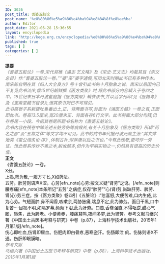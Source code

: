 ```yaml
---
ID: 3026
post_title: 耆婆五脏论
post_name: '%e8%80%86%e5%a9%86%e4%ba%94%e8%84%8f%e8%ae%ba'
author: Editor
post_date: 2021-05-28 15:36:55
layout: encyclopedia
link: 'http://kege.org.cn/encyclopedia/%e8%80%86%e5%a9%86%e4%ba%94%e8%84%8f%e8%ae%ba'
published: true
tags: [ ]
categories: [ ]
---
```

<div><strong>提要 </strong></div>
<div></div>
<div><span style="color: #808080;"><em>《耆婆五脏论》一卷,宋代郑樵《通志·艺文略》及《宋史·艺文志》均载其目《崇文总目》作:“耆婆五脏论一卷。”“婆”系“婆字通假,可知北宋时期此书已有多种传本。南宋陈自明在其《妇人大全良方》卷十曾引此书的十月胎象之说。南宋以后国内已不复见此书流传,惟15世纪朝鲜撰《医方类聚》时,将此书部分内容辑入于卷四之中。18世纪末日本丹波茞庭据《医方类聚》辑佚该书,并以活字刊印(见《医籍考》及《宝素堂藏书目录》),但其原书则已不可得见。</em></span></div>
<div></div>
<div><span style="color: #808080;"><em>此书原卷子系新疆吐鲁番出土,正、背两面书写,背面为《诸医方髓》一卷之首,正面即此书。卷高13.5厘米,宽20厘米正、背面各存6行文字。此书前面大部分均残,仍存卷尾一小段。今据其卷尾所题书名称为《耆婆五脏论》。</em></span></div>
<div></div>
<div><span style="color: #808080;"><em>此书内容在残卷中除论述五脏劳伤等病候外,有关十月胎象及《医方类聚》所辑“药名之部”及“五常之体”等文字均不可见。此书的成书年代据丹波元胤主张:“其文体殆类《雷公炮炙论·序》,体制古朴,似非唐以后之书也。”今有此残卷,更可作一旁证。惟此卷系传抄不善之本,脱讹颇多,但作为早期实物之一,仍然具有很高的历史价值。</em></span></div>
<div></div>
<div>
<div><strong>正文</strong></div>
</div>
<div></div>
<div>《耆婆五脏论》一卷。</div>
<div>
<div></div>
<div>X分。</div>
<div></div>
<div>上捣,筛为散,一服方寸匕,X如药法。</div>
</div>
<div></div>
<div>
<div>五劳。肺劳则语声X涩。心劳[efn_note]心劳:按文义疑“肾劳”之讹。[/efn_note]则腰疼痛[efn_note]本条所记“五劳”之病症,仅存“肺劳”“心(肾)劳,尚缺肝劳、脾劳、肾(心)劳三症。按《医方类聚》卷四引《五脏论》:“忽喜怒,大便苦难,口内生疮,此为心劳。气短面肿,鼻不闻香,咳嗽余,两胁胀痛,喘息不定,此为肺劳。面目干黑,口中复苦····目视不明,如隔罗幕,频频下泪,此为肝劳。口苦,舌卷强直,不得呕逆,醋心气胀，唇焦，此为脾老。小便黄赤，腰痛耳鸣,夜间多梦,此为肾劳。参考文献马继兴著《中国出土古医书考释与研究》中卷（p.87），上海科学技术出版社，2015年1月第1版[/efn_note]。</div>
</div>
<div></div>
<div>
<div>伤心即吐血,伤肾即尿血。伤肥肉即白骨疼,恶寒盗汗。伤肠即泄 痢。伤脉则语X不通。伤肝即眼膜暗。</div>
</div>
<div></div>
<div><span style="color: #808080;"><em>参考文献</em></span></div>
<div></div>
<div><span style="color: #808080;"><em>马继兴著《中国出土古医书考释与研究》中卷（p.88），上海科学技术出版社，2015年1月第1版</em></span></div>
<div></div>